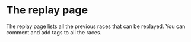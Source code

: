 # The replay page

The replay page lists all the previous races that can be replayed. You can comment and add tags to all the races.
